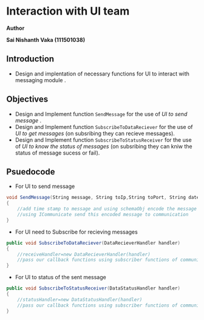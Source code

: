 
# Interaction with UI team
**Author**

**Sai Nishanth Vaka (111501038)**

## Introduction
* Design and implentation of necessary functions for UI to interact with messaging module .


## Objectives
* Design and Implement function ```SendMessage``` for the use of *UI to send message* .
* Design and Implement function ```SubscribeToDataReciever``` for the use of *UI to get messages* (on subsribing they can recieve messages).
* Design and Implement function ```SubscribeToStatusReceiver``` for the use of *UI to know the status of messages* (on subsribing they can kniw the status of message sucess or fail).


## Psuedocode


* For UI to send message

```csharp
void SendMessage(String message, String toIp,String toPort, String datetime,messageId);
{
	//add time stamp to message and using schemaObj encode the message
	//using ICommunicate send this encoded message to communication
}
```

* For UI need to Subscribe for recieving messages 

```csharp
public void SubscribeToDataReciever(DataRecieverHandler handler)
{
	//receiveHandler=new DataRecieverHandler(handler)
	//pass our callback functions using subscriber functions of communicator class
}
```

* For UI to status of the sent message

```csharp	
public void SubscribeToStatusReceiver(DataStatusHandler handler)
{
	//statusHandler=new DataStatusHandler(handler)
	//pass our callback functions using subscriber functions of communicator class	
}
```